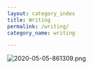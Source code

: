 ```yaml
---
layout: category_index
title: Writing
permalink: /writing/
category_name: writing

---
```

<!--

Set the front matter:
title = your page title and link name in the navigation
permalink = the url for the page, i.e. example.com/my-awesome-category
category_name = the name of the cateogry you want to use to group posts, you'll need to use the same name on post pages

Save this page in the root directory.
Use the same name for the filename as the permalink, i.e.

permalink: /my-awesome-category/
filename: my-awesome-category.html

-->

![2020-05-05-861309.png](https://anandvip.github.io/vartrav_randomly/assets/2020-05-05-861309.png)
